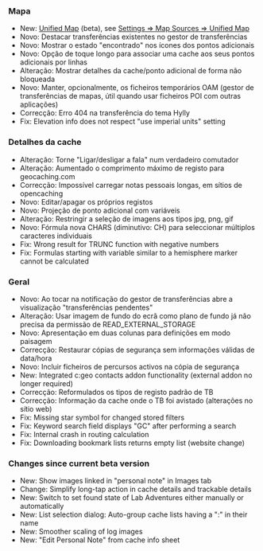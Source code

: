 ### Mapa
- New: [Unified Map](https://github.com/cgeo/cgeo/wiki/UnifiedMap) (beta), see [Settings => Map Sources => Unified Map](cgeo-setting://featureSwitch_useUnifiedMap)
- Novo: Destacar transferências existentes no gestor de transferências
- Novo: Mostrar o estado "encontrado" nos ícones dos pontos adicionais
- Novo: Opção de toque longo para associar uma cache aos seus pontos adicionais por linhas
- Alteração: Mostrar detalhes da cache/ponto adicional de forma não bloqueada
- Novo: Manter, opcionalmente, os ficheiros temporários OAM (gestor de transferências de mapas, útil quando usar ficheiros POI com outras aplicações)
- Correcção: Erro 404 na transferência do tema Hylly
- Fix: Elevation info does not respect "use imperial units" setting

### Detalhes da cache
- Alteração: Torne "Ligar/desligar a fala" num verdadeiro comutador
- Alteração: Aumentado o comprimento máximo de registo para geocaching.com
- Correcção: Impossível carregar notas pessoais longas, em sítios de opencaching
- Novo: Editar/apagar os próprios registos
- Novo: Projeção de ponto adicional com variáveis
- Alteração: Restringir a seleção de imagens aos tipos jpg, png, gif
- Novo: Fórmula nova CHARS (diminutivo: CH) para seleccionar múltiplos caracteres individuais
- Fix: Wrong result for TRUNC function with negative numbers
- Fix: Formulas starting with variable similar to a hemisphere marker cannot be calculated

### Geral
- Novo: Ao tocar na notificação do gestor de transferências abre a visualização "transferências pendentes"
- Alteração: Usar imagem de fundo do ecrã como plano de fundo já não precisa da permissão de READ_EXTERNAL_STORAGE
- Novo: Apresentação em duas colunas para definições em modo paisagem
- Correcção: Restaurar cópias de segurança sem informações válidas de data/hora
- Novo: Incluir ficheiros de percursos activos na cópia de segurança
- New: Integrated c:geo contacts addon functionality (external addon no longer required)
- Correcção: Reformulados os tipos de registo padrão de TB
- Correcção: Informação da cache onde o TB foi avistado (alterações no sítio web)
- Fix: Missing star symbol for changed stored filters
- Fix: Keyword search field displays "GC" after performing a search
- Fix: Internal crash in routing calculation
- Fix: Downloading bookmark lists returns empty list (website change)

### Changes since current beta version
- New: Show images linked in "personal note" in Images tab
- Change: Simplify long-tap action in cache details and trackable details
- New: Switch to set found state of Lab Adventures either manually or automatically
- New: List selection dialog: Auto-group cache lists having a ":" in their name
- New: Smoother scaling of log images
- New: "Edit Personal Note" from cache info sheet
